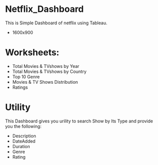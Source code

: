 # Netflix_Dashboard

This is Simple Dashboard of netflix using Tableau.<br/>
- 1600x900<br>

# Worksheets:
- Total Movies & TVshows by Year <br/>
- Total Movies & TVshows by Country <br/>
- Top 10 Genre <br/>
- Movies & TV Shows Distribution<br/> 
- Ratings<br/>
# Utility
This Dashboard gives you urility to search Show by Its Type and provide you the following:<br/>
- Description</br>
- DateAdded<br/>
- Duration<br/>
- Genre<br/>
- Rating<br/>



